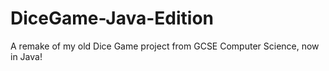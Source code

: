 # DiceGame-Java-Edition
A remake of my old Dice Game project from GCSE Computer Science, now in Java!
